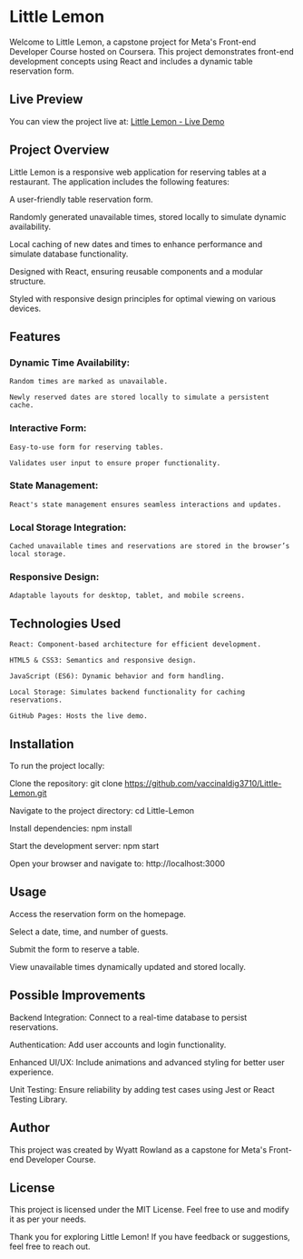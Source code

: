 # Little Lemon

Welcome to Little Lemon, a capstone project for Meta's Front-end Developer Course hosted on Coursera. This project demonstrates front-end development concepts using React and includes a dynamic table reservation form.

## Live Preview

You can view the project live at: [Little Lemon - Live Demo](https://Wyatt-Rowland.github.io/Little-Lemon/)

## Project Overview

Little Lemon is a responsive web application for reserving tables at a restaurant. The application includes the following features:

A user-friendly table reservation form.

Randomly generated unavailable times, stored locally to simulate dynamic availability.

Local caching of new dates and times to enhance performance and simulate database functionality.

Designed with React, ensuring reusable components and a modular structure.

Styled with responsive design principles for optimal viewing on various devices.

## Features

### Dynamic Time Availability:

    Random times are marked as unavailable.

    Newly reserved dates are stored locally to simulate a persistent cache.

### Interactive Form:

    Easy-to-use form for reserving tables.

    Validates user input to ensure proper functionality.

### State Management:

    React's state management ensures seamless interactions and updates.

### Local Storage Integration:

    Cached unavailable times and reservations are stored in the browser’s local storage.

### Responsive Design:

    Adaptable layouts for desktop, tablet, and mobile screens.

## Technologies Used

    React: Component-based architecture for efficient development.

    HTML5 & CSS3: Semantics and responsive design.

    JavaScript (ES6): Dynamic behavior and form handling.

    Local Storage: Simulates backend functionality for caching reservations.

    GitHub Pages: Hosts the live demo.

## Installation

To run the project locally:

Clone the repository:
    git clone https://github.com/vaccinaldig3710/Little-Lemon.git

Navigate to the project directory:
    cd Little-Lemon

Install dependencies:
    npm install

Start the development server:
    npm start

Open your browser and navigate to: 
    http://localhost:3000


## Usage

Access the reservation form on the homepage.

Select a date, time, and number of guests.

Submit the form to reserve a table.

View unavailable times dynamically updated and stored locally.

## Possible Improvements

Backend Integration: Connect to a real-time database to persist reservations.

Authentication: Add user accounts and login functionality.

Enhanced UI/UX: Include animations and advanced styling for better user experience.

Unit Testing: Ensure reliability by adding test cases using Jest or React Testing Library.

## Author

This project was created by Wyatt Rowland as a capstone for Meta's Front-end Developer Course.

## License

This project is licensed under the MIT License. Feel free to use and modify it as per your needs.

Thank you for exploring Little Lemon! If you have feedback or suggestions, feel free to reach out.
